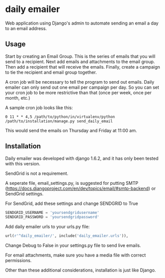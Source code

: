daily emailer
=============

Web application using Django's admin to automate sending an email a day to an email address.

## Usage

Start by creating an Email Group. This is the series of emails that you will send to a recipient.
Next add emails and attachments to the email group.
Then add a recipient that will receive the emails.
Finally, create a campaign to tie the recipient and email group together.

A cron job will be necessary to tell the program to send out emails. Daily emailer can only send out one email per campaign per day. So you can set your cron job to be more restrictive than that (once per week, once per month, etc.)

A sample cron job looks like this:
```
0 11 * * 4,5 /path/to/python/in/virtualenv/python /path/to/installation/manage.py send_daily_email
```
This would send the emails on Thursday and Friday at 11:00 am.

## Installation

Daily emailer was developed with django 1.6.2, and it has only been tested with this version.

SendGrid is not a requirement.

A seperate file, email_settings.py, is suggested for putting SMTP (https://docs.djangoproject.com/en/dev/topics/email/#smtp-backend) or SendGrid settings.

For SendGrid, add these settings and change SENDGRID to True

```python
SENDGRID_USERNAME = 'yoursendgridusername'
SENDGRID_PASSWORD = 'yoursendgridpassword'
```

Add daily emailer urls to your urls.py file:

```python
url(r'^daily_emailer/', include('daily_emailer.urls')),
```
Change Debug to False in your settings.py file to send live emails.

For email attachments, make sure you have a media file with correct permissions.

Other than these additional considerations, installation is just like Django.
